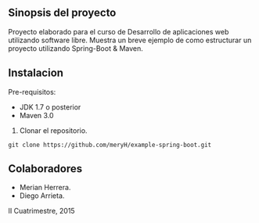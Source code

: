 ## Sinopsis del proyecto
Proyecto elaborado para el curso de Desarrollo de aplicaciones web utilizando software libre. Muestra un breve ejemplo de como estructurar un proyecto utilizando Spring-Boot & Maven.

## Instalacion
Pre-requisitos:
* JDK 1.7 o posterior
* Maven 3.0

1. Clonar el repositorio.

```shell
git clone https://github.com/meryH/example-spring-boot.git
```

## Colaboradores
- Merian Herrera.
- Diego Arrieta.

II Cuatrimestre, 2015

